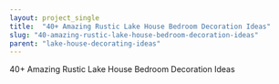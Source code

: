 ```yaml
---
layout: project_single
title:  "40+ Amazing Rustic Lake House Bedroom Decoration Ideas"
slug: "40-amazing-rustic-lake-house-bedroom-decoration-ideas"
parent: "lake-house-decorating-ideas"
---
```

40+ Amazing Rustic Lake House Bedroom Decoration Ideas